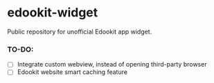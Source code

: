 # edookit-widget
Public repository for unofficial Edookit app widget.


### TO-DO:
- [ ] Integrate custom webview, instead of opening third-party browser
- [ ] Edookit website smart caching feature
